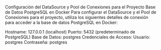 Configuración del DataSource y Pool de Conexiones para el Proyecto
Base de Datos PostgreSQL en Docker
Para configurar el DataSource y el Pool de Conexiones para el proyecto, utiliza los siguientes detalles de conexión para acceder a la base de datos PostgreSQL en Docker:

Hostname: 127.0.0.1 (localhost)
Puerto: 5432 (predeterminado de PostgreSQL)
Base de Datos: postgres
Credenciales de Acceso:
Usuario: postgres
Contraseña: postgres
